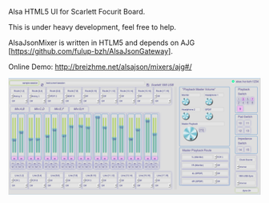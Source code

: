 
Alsa HTML5 UI for Scarlett Focurit Board.

This is under heavy development, feel free to help.

AlsaJsonMixer is written in HTLM5 and depends on AJG [https://github.com/fulup-bzh/AlsaJsonGateway].


Online Demo: http://breizhme.net/alsajson/mixers/ajg#/

![SceenShot](/www/AlsaJsonMixer-Scarlett-Focurite.png?raw=true "Screen Shot")
